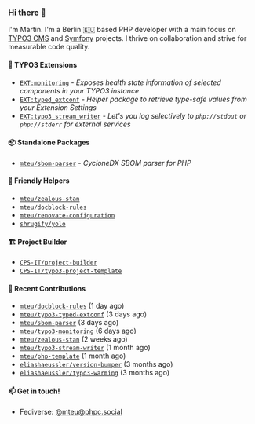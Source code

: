 ### Hi there 👋

I'm Martin. I'm a Berlin 🇪🇺 based PHP developer with a main focus on [TYPO3 CMS](https://typo3.org/) and [Symfony](https://symfony.com/) projects. I thrive on
collaboration and strive for measurable code quality.

#### 🧡 TYPO3 Extensions
- [`EXT:monitoring`](https://github.com/mteu/typo3-monitoring) - _Exposes health state information of selected components in your TYPO3 instance_
- [`EXT:typed_extconf`](https://github.com/mteu/typo3-typed-extconf) - _Helper package to retrieve type-safe values from your Extension Settings_
- [`EXT:typo3_stream_writer`](https://github.com/mteu/typo3-stream-writer) - _Let's you log selectively to `php://stdout` or `php://stderr` for external services_

#### 📦 Standalone Packages
- [`mteu/sbom-parser`](https://github.com/mteu/sbom-parser) - _CycloneDX SBOM parser for PHP_

#### 🚜 Friendly Helpers
- [`mteu/zealous-stan`](https://github.com/mteu/zealous-stan)
- [`mteu/docblock-rules`](https://github.com/mteu/docblock-rules)
- [`mteu/renovate-configuration`](https://github.com/mteu/renovate-configuration)
- [`shrugify/yolo`](https://github.com/shrugify/yolo)

#### 🏗️ Project Builder

- [`CPS-IT/project-builder`](https://github.com/CPS-IT/project-builder)
- [`CPS-IT/typo3-project-template`](https://github.com/CPS-IT/typo3-project-template)

#### 👷 Recent Contributions


- [`mteu/docblock-rules`](https://github.com/mteu/docblock-rules) (1 day ago)
- [`mteu/typo3-typed-extconf`](https://github.com/mteu/typo3-typed-extconf) (3 days ago)
- [`mteu/sbom-parser`](https://github.com/mteu/sbom-parser) (3 days ago)
- [`mteu/typo3-monitoring`](https://github.com/mteu/typo3-monitoring) (6 days ago)
- [`mteu/zealous-stan`](https://github.com/mteu/zealous-stan) (2 weeks ago)
- [`mteu/typo3-stream-writer`](https://github.com/mteu/typo3-stream-writer) (1 month ago)
- [`mteu/php-template`](https://github.com/mteu/php-template) (1 month ago)
- [`eliashaeussler/version-bumper`](https://github.com/eliashaeussler/version-bumper) (3 months ago)
- [`eliashaeussler/typo3-warming`](https://github.com/eliashaeussler/typo3-warming) (3 months ago)

#### 📫 Get in touch!

- Fediverse: [@mteu@phpc.social](https://phpc.social/@mteu)
